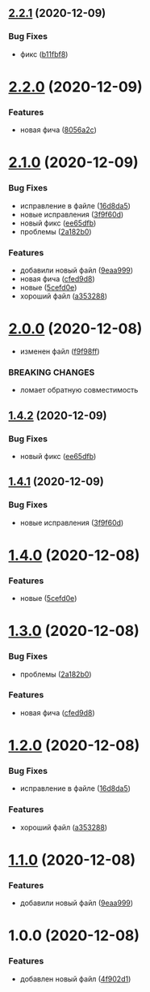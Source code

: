 ## [2.2.1](https://github.com/KKarai/semantic-rel/compare/v2.2.0...v2.2.1) (2020-12-09)


### Bug Fixes

* фикс ([b11fbf8](https://github.com/KKarai/semantic-rel/commit/b11fbf8a8420f54ebcce487ef43cc7636cb976f3))

# [2.2.0](https://github.com/KKarai/semantic-rel/compare/v2.1.0...v2.2.0) (2020-12-09)


### Features

* новая фича ([8056a2c](https://github.com/KKarai/semantic-rel/commit/8056a2c676deb0369d69a1aa6fc02fc3593a6b0a))

# [2.1.0](https://github.com/KKarai/semantic-rel/compare/v2.0.0...v2.1.0) (2020-12-09)


### Bug Fixes

* исправление в файле ([16d8da5](https://github.com/KKarai/semantic-rel/commit/16d8da5010a347c5ba2af34d30baf2bf374471fa))
* новые исправления ([3f9f60d](https://github.com/KKarai/semantic-rel/commit/3f9f60d341efaeaa36a66e504b6e99e1757a9935))
* новый фикс ([ee65dfb](https://github.com/KKarai/semantic-rel/commit/ee65dfbc63ce448e8b352cc535f60f4d30dced52))
* проблемы ([2a182b0](https://github.com/KKarai/semantic-rel/commit/2a182b06c5215147bf79fa73d4c2106ca3026c2d))


### Features

* добавили новый файл ([9eaa999](https://github.com/KKarai/semantic-rel/commit/9eaa999666801ec88ab09445edf60d408970b0c7))
* новая фича ([cfed9d8](https://github.com/KKarai/semantic-rel/commit/cfed9d80a032cc4ba78e5fe7113cd8c32def10b9))
* новые ([5cefd0e](https://github.com/KKarai/semantic-rel/commit/5cefd0e6a9efaea61e7a41e4f05f62c60e6ab96b))
* хороший файл ([a353288](https://github.com/KKarai/semantic-rel/commit/a35328881c1afbbee2703fb813d7b5bd061b9347))

# [2.0.0](https://github.com/KKarai/semantic-rel/compare/v1.0.0...v2.0.0) (2020-12-08)

- изменен файл ([f9f98ff](https://github.com/KKarai/semantic-rel/commit/f9f98fffdbf977b06ee02e530e82327e749e43e8))

### BREAKING CHANGES

- ломает обратную совместимость

## [1.4.2](https://github.com/KKarai/semantic-rel/compare/v1.4.1...v1.4.2) (2020-12-09)

### Bug Fixes

- новый фикс ([ee65dfb](https://github.com/KKarai/semantic-rel/commit/ee65dfbc63ce448e8b352cc535f60f4d30dced52))

## [1.4.1](https://github.com/KKarai/semantic-rel/compare/v1.4.0...v1.4.1) (2020-12-09)

### Bug Fixes

- новые исправления ([3f9f60d](https://github.com/KKarai/semantic-rel/commit/3f9f60d341efaeaa36a66e504b6e99e1757a9935))

# [1.4.0](https://github.com/KKarai/semantic-rel/compare/v1.3.0...v1.4.0) (2020-12-08)

### Features

- новые ([5cefd0e](https://github.com/KKarai/semantic-rel/commit/5cefd0e6a9efaea61e7a41e4f05f62c60e6ab96b))

# [1.3.0](https://github.com/KKarai/semantic-rel/compare/v1.2.0...v1.3.0) (2020-12-08)

### Bug Fixes

- проблемы ([2a182b0](https://github.com/KKarai/semantic-rel/commit/2a182b06c5215147bf79fa73d4c2106ca3026c2d))

### Features

- новая фича ([cfed9d8](https://github.com/KKarai/semantic-rel/commit/cfed9d80a032cc4ba78e5fe7113cd8c32def10b9))

# [1.2.0](https://github.com/KKarai/semantic-rel/compare/v1.1.0...v1.2.0) (2020-12-08)

### Bug Fixes

- исправление в файле ([16d8da5](https://github.com/KKarai/semantic-rel/commit/16d8da5010a347c5ba2af34d30baf2bf374471fa))

### Features

- хороший файл ([a353288](https://github.com/KKarai/semantic-rel/commit/a35328881c1afbbee2703fb813d7b5bd061b9347))

# [1.1.0](https://github.com/KKarai/semantic-rel/compare/v1.0.0...v1.1.0) (2020-12-08)

### Features

- добавили новый файл ([9eaa999](https://github.com/KKarai/semantic-rel/commit/9eaa999666801ec88ab09445edf60d408970b0c7))

# 1.0.0 (2020-12-08)

### Features

- добавлен новый файл ([4f902d1](https://github.com/KKarai/semantic-rel/commit/4f902d122c64fb74444aaefa8a38fda1a402afed))
